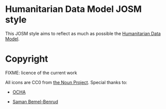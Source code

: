 # Humanitarian Data Model JOSM style

This JOSM style aims to reflect as much as possible the [Humanitarian Data Model](http://wiki.openstreetmap.org/wiki/Humanitarian_OSM_Tags).


# Copyright

FIXME: licence of the current work

All icons are CC0 from [the Noun Project](http://thenounproject.com).
Special thanks to:

- [OCHA](http://thenounproject.com/ochaavmu/)

- [Saman Bemel-Benrud](http://thenounproject.com/samanbb/)
